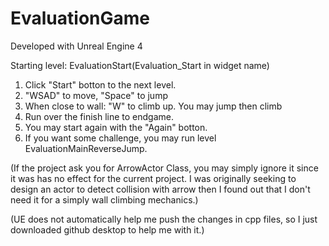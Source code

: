 # EvaluationGame

Developed with Unreal Engine 4

Starting level: EvaluationStart(Evaluation_Start in widget name)

1. Click "Start" botton to the next level.
2. "WSAD" to move, "Space" to jump
3. When close to wall: "W" to climb up. You may jump then climb
4. Run over the finish line to endgame.
5. You may start again with the "Again" botton.
6. If you want some challenge, you may run level EvaluationMainReverseJump.

(If the project ask you for ArrowActor Class, you may simply ignore it since it was has no effect for the current project. I was originally seeking to design an actor to detect collision with arrow then I found out that I don't need it for a simply wall climbing mechanics.) 

(UE does not automatically help me push the changes in cpp files, so I just downloaded github desktop to help me with it.)
